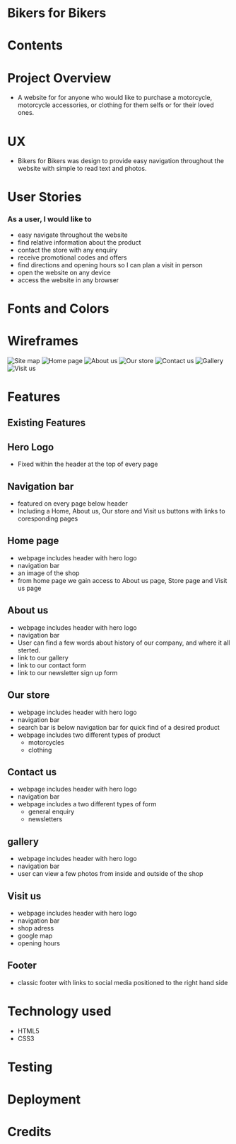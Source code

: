 # Bikers for Bikers
# Contents
# Project Overview
 - A website for for anyone who would like to purchase a motorcycle, motorcycle accessories, or clothing for them selfs or for their loved ones.  
# UX
 - Bikers for Bikers was design to provide easy navigation throughout the website with simple to read text and photos.
# User Stories
### As a user, I would like to 
 - easy navigate throughout the website
 - find relative information about the product
 - contact the store with any enquiry
 - receive promotional codes and offers
 - find directions and opening hours so I can plan a visit in person 
 - open the website on any device
 - access the website in any browser
# Fonts and Colors
# Wireframes
![Site map](//Bikers-for-Bikers/docs/Screenshot.site.map.png)
![Home page](//Bikers-for-Bikers/docs/Screenshot.home.page.png)
![About us](//Bikers-for-Bikers/docs/Screenshot.about.us.png)
![Our store](//Bikers-for-Bikers/docs/Screenshot.Our.store.png)
![Contact us](/Bikers-for-Bikers/docs/Screenshot.contact.us.png)
![Gallery](//Bikers-for-Bikers/docs/Screenshot.gallery.png)
![Visit us](//Bikers-for-Bikers/docs/Screenshot.visit.us.png)
# Features
## Existing Features
## Hero Logo
 - Fixed within the header at the top of every page 
## Navigation bar
 - featured on every page below header
 - Including a Home, About us, Our store and Visit us buttons with links to coresponding pages 
## Home page
- webpage includes header with hero logo
 - navigation bar
 - an image of the shop
 - from home page we gain  access to About us page, Store page and Visit us page
## About us
- webpage includes header with hero logo
 - navigation bar
 - User can find a few words about history of our company, and where it all sterted.
 - link to our gallery
 - link to our contact form
 - link to our newsletter sign up form
## Our store
 - webpage includes header with hero logo
 - navigation bar
 - search bar is below navigation bar for quick find of a desired product
 - webpage includes two different types of product 
    - motorcycles
    - clothing
## Contact us
- webpage includes header with hero logo
 - navigation bar
 - webpage includes a two different types of form
   - general enquiry
   - newsletters
## gallery
- webpage includes header with hero logo
 - navigation bar
 - user can view a few photos from inside and outside of the shop
## Visit us
 - webpage includes header with hero logo
 - navigation bar
 - shop adress
 - google map
 - opening hours 
## Footer
 - classic footer with links to social media positioned to the right hand side 
# Technology used
 - HTML5
 - CSS3
# Testing
# Deployment
# Credits
